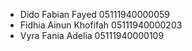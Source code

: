 - Dido Fabian Fayed       05111940000059 
- Fidhia Ainun Khofifah   05111940000203
- Vyra Fania Adelia       05111940000109
